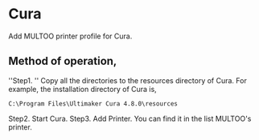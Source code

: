 # Cura
Add MULTOO printer profile for Cura.


## Method of operation,
''Step1. ''
Copy all the directories to the resources directory of Cura.
For example, the installation directory of Cura is,
```
C:\Program Files\Ultimaker Cura 4.8.0\resources
```
Step2.
Start Cura.
Step3.
Add Printer.
You can find it in the list
MULTOO's printer.
